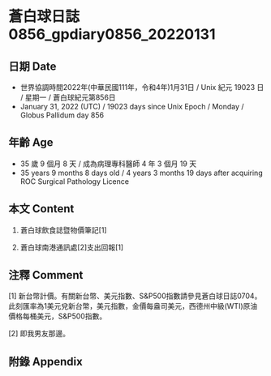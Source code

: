 [_metadata_:encoding]: - "utf-8"
[_metadata_:language]: - "zh-Hant-TW"
[_metadata_:fileformat]: - "markdown"
[_metadata_:MIME_type]: - "text/plain"
[_metadata_:markdown_version]: - "commonmark version 0.30"
[_metadata_:markdown_spec]: - "https://spec.commonmark.org/0.30/"

# 蒼白球日誌0856_gpdiary0856_20220131 #

## 日期 Date ##

* 世界協調時間2022年(中華民國111年，令和4年)1月31日 / Unix 紀元 19023 日 / 星期一 / 蒼白球紀元第856日
* January 31, 2022 (UTC) / 19023 days since Unix Epoch / Monday / Globus Pallidum day 856

## 年齡 Age ##

* 35 歲 9 個月 8 天 / 成為病理專科醫師 4 年 3 個月 19 天
* 35 years 9 months 8 days old / 4 years 3 months 19 days after acquiring ROC Surgical Pathology Licence

## 本文 Content ##

1. 蒼白球飲食誌暨物價筆記[1]

    
2. 蒼白球南港通訊處[2]支出回報[1]

    

## 注釋 Comment ##

[1] 新台幣計價。有關新台幣、美元指數、S&P500指數請參見蒼白球日誌0704。此刻匯率為1美元兌新台幣，美元指數，金價每盎司美元，西德州中級(WTI)原油價格每桶美元，S&P500指數。


[2] 即我男友那邊。



## 附錄 Appendix ##


